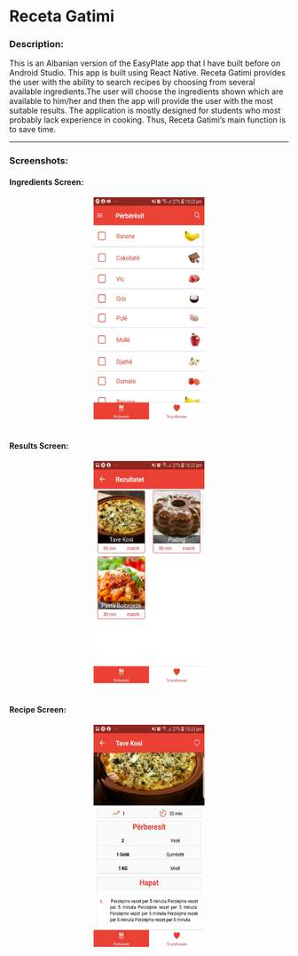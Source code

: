 # Receta Gatimi

### Description:
<p>This is an Albanian version of the EasyPlate app that I have built before on Android Studio. This app is built using React Native.
Receta Gatimi provides the user with the ability to search recipes by choosing from several available ingredients.The user will choose 
the ingredients shown which are available to him/her and then the app will provide the user with the most suitable results. The application
is mostly designed for students who most probably lack experience in cooking. Thus, Receta Gatimi’s main function is to save time.
</p>
<hr /> 

### Screenshots:
#### Ingredients Screen: 
<center><img src="https://github.com/argertboja/receta-gatimi/blob/master/screenshots/1.jpeg" width="200" height="400"></center><br>

#### Results Screen:
<center><img src="https://github.com/argertboja/receta-gatimi/blob/master/screenshots/2.jpeg" width="200" height="400"></center><br>

#### Recipe Screen:
<center><img src="https://github.com/argertboja/receta-gatimi/blob/master/screenshots/3.jpeg" width="200" height="400"></center><br>

